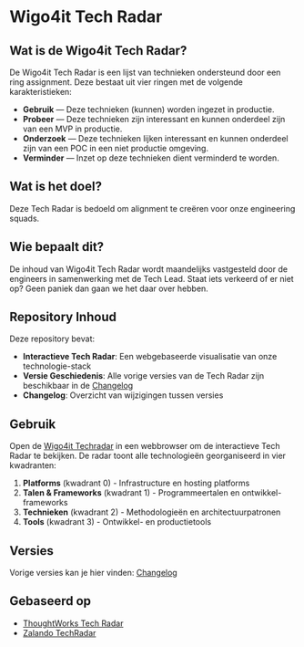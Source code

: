 # Wigo4it Tech Radar

## Wat is de Wigo4it Tech Radar?

De Wigo4it Tech Radar is een lijst van technieken ondersteund door een ring assignment. Deze bestaat uit vier ringen met de volgende karakteristieken:

- **Gebruik** — Deze technieken (kunnen) worden ingezet in productie.
- **Probeer** — Deze technieken zijn interessant en kunnen onderdeel zijn van een MVP in productie.
- **Onderzoek** — Deze technieken lijken interessant en kunnen onderdeel zijn van een POC in een niet productie omgeving.
- **Verminder** — Inzet op deze technieken dient verminderd te worden.

## Wat is het doel?

Deze Tech Radar is bedoeld om alignment te creëren voor onze engineering squads.

## Wie bepaalt dit?

De inhoud van Wigo4it Tech Radar wordt maandelijks vastgesteld door de engineers in samenwerking met de Tech Lead. Staat iets verkeerd of er niet op? Geen paniek dan gaan we het daar over hebben.

## Repository Inhoud

Deze repository bevat:

- **Interactieve Tech Radar**: Een webgebaseerde visualisatie van onze technologie-stack
- **Versie Geschiedenis**: Alle vorige versies van de Tech Radar zijn beschikbaar in de [Changelog](https://techradar.wigo4it.nl/changelog.html)
- **Changelog**: Overzicht van wijzigingen tussen versies

## Gebruik

Open de [Wigo4it Techradar](https://techradar.wigo4it.nl/) in een webbrowser om de interactieve Tech Radar te bekijken. De radar toont alle technologieën georganiseerd in vier kwadranten:

1. **Platforms** (kwadrant 0) - Infrastructure en hosting platforms
2. **Talen & Frameworks** (kwadrant 1) - Programmeertalen en ontwikkel-frameworks  
3. **Technieken** (kwadrant 2) - Methodologieën en architectuurpatronen
4. **Tools** (kwadrant 3) - Ontwikkel- en productietools

## Versies

Vorige versies kan je hier vinden: [Changelog](https://techradar.wigo4it.nl/changelog.html)

## Gebaseerd op

- [ThoughtWorks Tech Radar](https://www.thoughtworks.com/radar)
- [Zalando TechRadar](https://github.com/zalando/tech-radar)